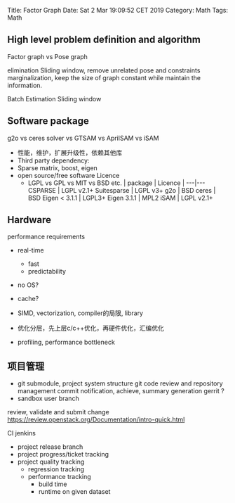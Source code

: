 Title: Factor Graph
Date: Sat  2 Mar 19:09:52 CET 2019
Category: Math
Tags: Math

## High level problem definition and algorithm
Factor graph vs Pose graph

elimination
Sliding window, remove unrelated pose and constraints
marginalization, keep the size of graph constant while maintain the information.

Batch Estimation
Sliding window

## Software package
g2o vs ceres solver vs GTSAM vs AprilSAM vs iSAM
* 性能，维护，扩展升级性，依赖其他库
* Third party dependency:
* Sparse matrix, boost, eigen
* open source/free software Licence
	* LGPL vs GPL vs MIT vs BSD etc.
| package | Licence |
---|---
 CSPARSE | LGPL v2.1+
 Suitesparse | LGPL v3+
 g2o | BSD
 ceres | BSD
 Eigen < 3.1.1 | LGPL3+
 Eigen 3.1.1 | MPL2
 iSAM | LGPL v2.1+

## Hardware
performance requirements
* real-time
	* fast
	* predictability
* no OS?
* cache?

* SIMD, vectorization, compiler的局限, library
* 优化分层，先上层c/c++优化，再硬件优化，汇编优化
* profiling, performance bottleneck

## 项目管理
* git submodule, project system structure
git code review and repository management
commit notification, achieve, summary generation
gerrit ?
* sandbox user branch

review, validate and submit change
https://review.openstack.org/Documentation/intro-quick.html

CI jenkins
* project release branch
* project progress/ticket tracking
* project quality tracking
	* regression tracking
	* performance tracking
		* build time
		* runtime on given dataset


